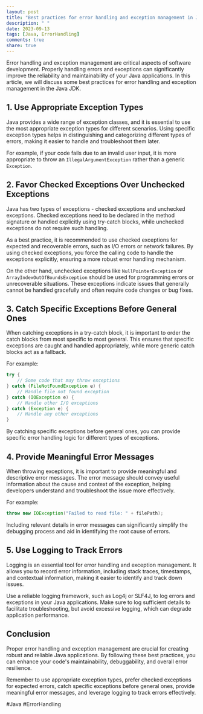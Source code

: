 ```yaml
---
layout: post
title: "Best practices for error handling and exception management in Java JDK"
description: " "
date: 2023-09-13
tags: [Java, ErrorHandling]
comments: true
share: true
---
```


Error handling and exception management are critical aspects of software development. Properly handling errors and exceptions can significantly improve the reliability and maintainability of your Java applications. In this article, we will discuss some best practices for error handling and exception management in the Java JDK.

## 1. Use Appropriate Exception Types
Java provides a wide range of exception classes, and it is essential to use the most appropriate exception types for different scenarios. Using specific exception types helps in distinguishing and categorizing different types of errors, making it easier to handle and troubleshoot them later.

For example, if your code fails due to an invalid user input, it is more appropriate to throw an `IllegalArgumentException` rather than a generic `Exception`.

## 2. Favor Checked Exceptions Over Unchecked Exceptions
Java has two types of exceptions - checked exceptions and unchecked exceptions. Checked exceptions need to be declared in the method signature or handled explicitly using try-catch blocks, while unchecked exceptions do not require such handling.

As a best practice, it is recommended to use checked exceptions for expected and recoverable errors, such as I/O errors or network failures. By using checked exceptions, you force the calling code to handle the exceptions explicitly, ensuring a more robust error handling mechanism.

On the other hand, unchecked exceptions like `NullPointerException` or `ArrayIndexOutOfBoundsException` should be used for programming errors or unrecoverable situations. These exceptions indicate issues that generally cannot be handled gracefully and often require code changes or bug fixes.

## 3. Catch Specific Exceptions Before General Ones
When catching exceptions in a try-catch block, it is important to order the catch blocks from most specific to most general. This ensures that specific exceptions are caught and handled appropriately, while more generic catch blocks act as a fallback.

For example:

```java
try {
    // Some code that may throw exceptions
} catch (FileNotFoundException e) {
    // Handle file not found exception
} catch (IOException e) {
    // Handle other I/O exceptions
} catch (Exception e) {
    // Handle any other exceptions
}
```

By catching specific exceptions before general ones, you can provide specific error handling logic for different types of exceptions.

## 4. Provide Meaningful Error Messages
When throwing exceptions, it is important to provide meaningful and descriptive error messages. The error message should convey useful information about the cause and context of the exception, helping developers understand and troubleshoot the issue more effectively.

For example:

```java
throw new IOException("Failed to read file: " + filePath);
```

Including relevant details in error messages can significantly simplify the debugging process and aid in identifying the root cause of errors.

## 5. Use Logging to Track Errors
Logging is an essential tool for error handling and exception management. It allows you to record error information, including stack traces, timestamps, and contextual information, making it easier to identify and track down issues.

Use a reliable logging framework, such as Log4j or SLF4J, to log errors and exceptions in your Java applications. Make sure to log sufficient details to facilitate troubleshooting, but avoid excessive logging, which can degrade application performance.

## Conclusion
Proper error handling and exception management are crucial for creating robust and reliable Java applications. By following these best practices, you can enhance your code's maintainability, debuggability, and overall error resilience.

Remember to use appropriate exception types, prefer checked exceptions for expected errors, catch specific exceptions before general ones, provide meaningful error messages, and leverage logging to track errors effectively.

#Java #ErrorHandling